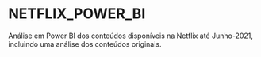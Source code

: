 # NETFLIX_POWER_BI
Análise em Power BI dos conteúdos disponíveis na Netflix até Junho-2021, incluindo uma análise dos conteúdos originais.
